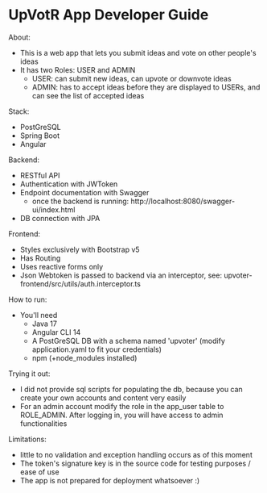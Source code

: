 # UpVotR App Developer Guide

About:
- This is a web app that lets you submit ideas and vote on other people's ideas
- It has two Roles: USER and ADMIN
  - USER: can submit new ideas, can upvote or downvote ideas
  - ADMIN: has to accept ideas before they are displayed to USERs, and can see the list of accepted ideas

Stack:
- PostGreSQL
- Spring Boot
- Angular

Backend:
- RESTful API
- Authentication with JWToken
- Endpoint documentation with Swagger
  - once the backend is running: http://localhost:8080/swagger-ui/index.html
- DB connection with JPA

Frontend:
- Styles exclusively with Bootstrap v5
- Has Routing
- Uses reactive forms only
- Json Webtoken is passed to backend via an interceptor, see: upvoter-frontend/src/utils/auth.interceptor.ts

How to run:
- You'll need
  - Java 17
  - Angular CLI 14
  - A PostGreSQL DB with a schema named 'upvoter' (modify application.yaml to fit your credentials)
  - npm (+node_modules installed)

Trying it out:
- I did not provide sql scripts for populating the db, because you can create your own accounts and content very easily
- For an admin account modify the role in the app_user table to ROLE_ADMIN. After logging in, you will have access to admin functionalities

Limitations:
- little to no validation and exception handling occurs as of this moment
- The token's signature key is in the source code for testing purposes / ease of use
- The app is not prepared for deployment whatsoever :)
